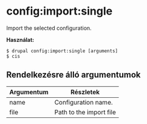 # config:import:single
Import the selected configuration.

**Használat:**
```
$ drupal config:import:single [arguments]
$ cis  
```

## Rendelkezésre álló argumentumok
Argumentum | Részletek
---------|-------------
name | Configuration name.
file | Path to the import file
